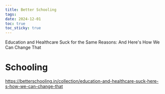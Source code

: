 ```yaml
---
title: Better Schooling
tags: 
date: 2024-12-01
toc: true
toc_sticky: true
---
```

Education and Healthcare Suck for the Same Reasons: And Here's How We Can Change That

# Schooling 

<https://betterschooling.in/collection/education-and-healthcare-suck-here-s-how-we-can-change-that>

